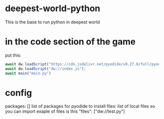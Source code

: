 # deepest-world-python
This is the base to run python in deepest world

# in the code section of the game

put this:
```js
await dw.loadScript("https://cdn.jsdelivr.net/pyodide/v0.27.0/full/pyodide.js");
await dw.loadScript("dw://index.js");
await main("main.py")
```

# config
packages: [] list of packages for pyodide to install
files: list of local files so you can import exaple of files is this
"files": ["dw://test.py"]
```
